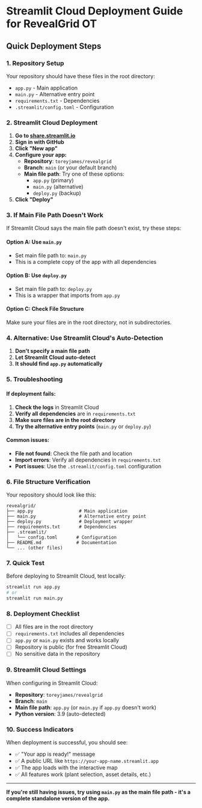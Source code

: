 # Streamlit Cloud Deployment Guide for RevealGrid OT

## Quick Deployment Steps

### 1. Repository Setup
Your repository should have these files in the root directory:
- `app.py` - Main application
- `main.py` - Alternative entry point
- `requirements.txt` - Dependencies
- `.streamlit/config.toml` - Configuration

### 2. Streamlit Cloud Deployment

1. **Go to [share.streamlit.io](https://share.streamlit.io)**
2. **Sign in with GitHub**
3. **Click "New app"**
4. **Configure your app:**
   - **Repository**: `toreyjames/revealgrid`
   - **Branch**: `main` (or your default branch)
   - **Main file path**: Try one of these options:
     - `app.py` (primary)
     - `main.py` (alternative)
     - `deploy.py` (backup)
5. **Click "Deploy"**

### 3. If Main File Path Doesn't Work

If Streamlit Cloud says the main file path doesn't exist, try these steps:

#### Option A: Use `main.py`
- Set main file path to: `main.py`
- This is a complete copy of the app with all dependencies

#### Option B: Use `deploy.py`
- Set main file path to: `deploy.py`
- This is a wrapper that imports from `app.py`

#### Option C: Check File Structure
Make sure your files are in the root directory, not in subdirectories.

### 4. Alternative: Use Streamlit Cloud's Auto-Detection

1. **Don't specify a main file path**
2. **Let Streamlit Cloud auto-detect**
3. **It should find `app.py` automatically**

### 5. Troubleshooting

#### If deployment fails:
1. **Check the logs** in Streamlit Cloud
2. **Verify all dependencies** are in `requirements.txt`
3. **Make sure files are in the root directory**
4. **Try the alternative entry points** (`main.py` or `deploy.py`)

#### Common issues:
- **File not found**: Check the file path and location
- **Import errors**: Verify all dependencies in `requirements.txt`
- **Port issues**: Use the `.streamlit/config.toml` configuration

### 6. File Structure Verification

Your repository should look like this:
```
revealgrid/
├── app.py                 # Main application
├── main.py                # Alternative entry point
├── deploy.py              # Deployment wrapper
├── requirements.txt       # Dependencies
├── .streamlit/
│   └── config.toml       # Configuration
├── README.md             # Documentation
└── ... (other files)
```

### 7. Quick Test

Before deploying to Streamlit Cloud, test locally:
```bash
streamlit run app.py
# or
streamlit run main.py
```

### 8. Deployment Checklist

- [ ] All files are in the root directory
- [ ] `requirements.txt` includes all dependencies
- [ ] `app.py` or `main.py` exists and works locally
- [ ] Repository is public (for free Streamlit Cloud)
- [ ] No sensitive data in the repository

### 9. Streamlit Cloud Settings

When configuring in Streamlit Cloud:
- **Repository**: `toreyjames/revealgrid`
- **Branch**: `main`
- **Main file path**: `app.py` (or `main.py` if `app.py` doesn't work)
- **Python version**: 3.9 (auto-detected)

### 10. Success Indicators

When deployment is successful, you should see:
- ✅ "Your app is ready!" message
- ✅ A public URL like `https://your-app-name.streamlit.app`
- ✅ The app loads with the interactive map
- ✅ All features work (plant selection, asset details, etc.)

---

**If you're still having issues, try using `main.py` as the main file path - it's a complete standalone version of the app.** 